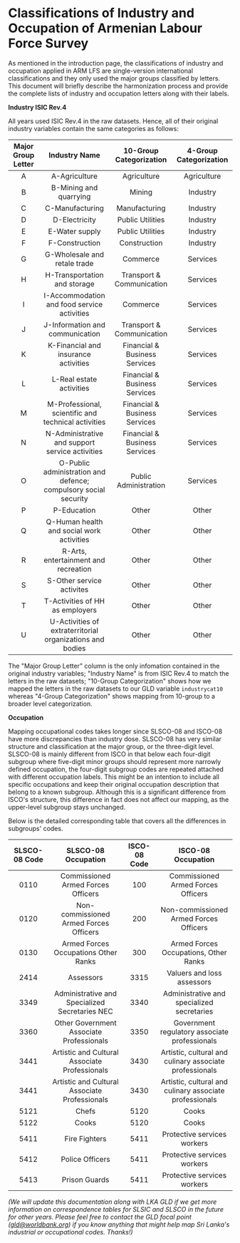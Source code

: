 # Classifications of Industry and Occupation of Armenian Labour Force Survey

As mentioned in the introduction page, the classifications of industry and occupation applied in ARM LFS are single-version international classifications and they only used the major groups classified by letters. This document will briefly describe the harmonization process and provide the complete lists of industry and occupation letters along with their labels. 

**Industry ISIC Rev.4**

All years used ISIC Rev.4 in the raw datasets. Hence, all of their original industry variables contain the same categories as follows:

| **Major Group Letter**	| **Industry Name**	| **10-Group Categorization**	| **4-Group Categorization**	|
|:-----------------------:|:-----------------:|:---------------------------:|:---------------------------:|	 	
| A | A-Agriculture | Agriculture | Agriculture |
| B | B-Mining and quarrying | Mining | Industry |
| C | C-Manufacturing | Manufacturing | Industry |
| D | D-Electricity | Public Utilities | Industry |
| E | E-Water supply | Public Utilities | Industry |
| F | F-Construction | Construction | Industry |
| G | G-Wholesale and retale trade | Commerce | Services |
| H | H-Transportation and storage | Transport & Communication | Services |
| I | I-Accommodation and food service activities | Commerce | Services |
| J | J-Information and communication | Transport & Communication | Services |
| K | K-Financial and insurance activities | Financial & Business Services | Services |
| L | L-Real estate activities | Financial & Business Services | Services |
| M | M-Professional, scientific and technical activities | Financial & Business Services | Services |
| N | N-Administrative and support service activities | Financial & Business Services | Services |
| O | O-Public administration and defence; compulsory social security | Public Administration | Services|
| P | P-Education | Other | Other |
| Q | Q-Human health and social work activities | Other | Other |
| R | R-Arts, entertainment and recreation | Other | Other |
| S | S-Other service activites | Other | Other |
| T | T-Activities of HH as employers | Other | Other |
| U | U-Activities of extraterritorial organizations and bodies | Other | Other |

The "Major Group Letter" column is the only infomation contained in the original industry variables; "Industry Name" is from ISIC Rev.4 to match the letters in the raw datasets; "10-Group Categorization" shows how we mapped the letters in the raw datasets to our GLD variable `industrycat10` whereas "4-Group Categorization" shows mapping from 10-group to a broader level categorization. 

**Occupation**

Mapping occupational codes takes longer since SLSCO-08 and ISCO-08 have more discrepancies than industry dose. SLSCO-08 has very similar structure and classification at the major group, or the three-digit level. SLSCO-08 is mainly different from ISCO in that below each four-digit subgroup where five-digit minor groups should represent more narrowly defined occupation, the four-digit subgroup codes are repeated attached with different occupation labels. This might be an intention to include all specific occupations and keep their original occupation description that belong to a known subgroup. Although this is a significant difference from ISCO's structure, this difference in fact does not affect our mapping, as the upper-level subgroup stays unchanged.

Below is the detailed corresponding table that covers all the differences in subgroups' codes. 

| **SLSCO-08 Code**	| **SLSCO-08 Occupation**	| **ISCO-08 Code**	| **ISCO-08 Occupation**	|
|:----:|:---------:|:----:|:--------------------------:|	 	
| 0110 | Commissioned Armed Forces Officers | 100 | Commissioned Armed Forces Officers |
| 0120 | Non-commissioned Armed Forces Officers | 200 | Non-commissioned Armed Forces Officers |
| 0130 | Armed Forces Occupations Other Ranks | 300 | Armed Forces Occupations, Other Ranks |
| 2414 | Assessors | 3315 | Valuers and loss assessors |
| 3349 | Administrative and Specialized Secretaries NEC | 3340 | Administrative and specialized secretaries |
| 3360 | Other Government Associate Professionals | 3350 | Government regulatory associate professionals |
| 3441 | Artistic and Cultural Associate Professionals | 3430 | Artistic, cultural and culinary associate professionals |
| 3441 | Artistic and Cultural Associate Professionals | 3430 | Artistic, cultural and culinary associate professionals |
| 5121 | Chefs | 5120 | Cooks |
| 5122 | Cooks | 5120 | Cooks |
| 5411 | Fire Fighters | 5411 | Protective services workers |
| 5412 | Police Officers | 5411 | Protective services workers |
| 5413 | Prison Guards | 5411 | Protective services workers |

*(We will update this documentation along with LKA GLD if we get more information on correspondence tables for SLSIC and SLSCO in the future for other years. Please feel free to contact the GLD focal point (gld@worldbank.org) if you know anything that might help map Sri Lanka's industrial or occupational codes. Thanks!)*
